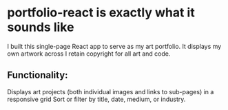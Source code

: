 # portfolio-react is exactly what it sounds like
I built this single-page React app to serve as my art portfolio. It displays my own artwork across
I retain copyright for all art and code.

## Functionality:
Displays art projects (both individual images and links to sub-pages) in a responsive grid
Sort or filter by title, date, medium, or industry.